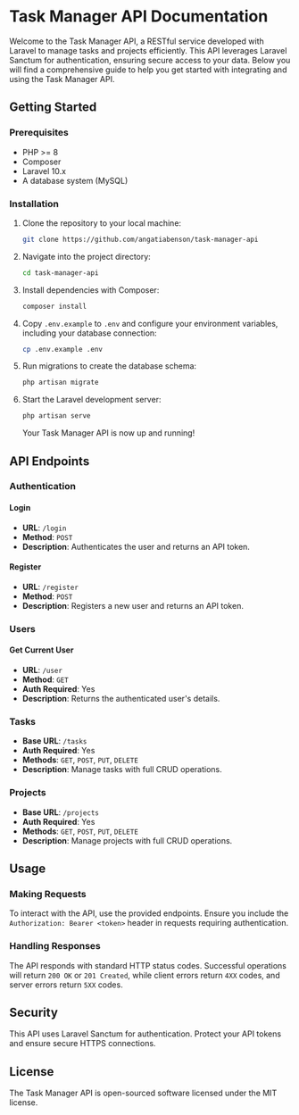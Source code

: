 # Task Manager API Documentation

Welcome to the Task Manager API, a RESTful service developed with Laravel to manage tasks and projects efficiently. This API leverages Laravel Sanctum for authentication, ensuring secure access to your data. Below you will find a comprehensive guide to help you get started with integrating and using the Task Manager API.

## Getting Started

### Prerequisites

- PHP >= 8
- Composer
- Laravel 10.x
- A database system (MySQL)

### Installation

1. Clone the repository to your local machine:
   ```sh
   git clone https://github.com/angatiabenson/task-manager-api
   ```

2. Navigate into the project directory:
   ```sh
   cd task-manager-api
   ```

3. Install dependencies with Composer:
   ```sh
   composer install
   ```

4. Copy `.env.example` to `.env` and configure your environment variables, including your database connection:
   ```sh
   cp .env.example .env
   ```
   
5. Run migrations to create the database schema:
   ```sh
   php artisan migrate
   ```

6. Start the Laravel development server:
   ```sh
   php artisan serve
   ```
   Your Task Manager API is now up and running!

## API Endpoints

### Authentication

#### Login

- **URL**: `/login`
- **Method**: `POST`
- **Description**: Authenticates the user and returns an API token.

#### Register

- **URL**: `/register`
- **Method**: `POST`
- **Description**: Registers a new user and returns an API token.

### Users

#### Get Current User

- **URL**: `/user`
- **Method**: `GET`
- **Auth Required**: Yes
- **Description**: Returns the authenticated user's details.

### Tasks

- **Base URL**: `/tasks`
- **Auth Required**: Yes
- **Methods**: `GET`, `POST`, `PUT`, `DELETE`
- **Description**: Manage tasks with full CRUD operations.

### Projects

- **Base URL**: `/projects`
- **Auth Required**: Yes
- **Methods**: `GET`, `POST`, `PUT`, `DELETE`
- **Description**: Manage projects with full CRUD operations.

## Usage

### Making Requests

To interact with the API, use the provided endpoints. Ensure you include the `Authorization: Bearer <token>` header in requests requiring authentication.

### Handling Responses

The API responds with standard HTTP status codes. Successful operations will return `200 OK` or `201 Created`, while client errors return `4XX` codes, and server errors return `5XX` codes.

## Security

This API uses Laravel Sanctum for authentication. Protect your API tokens and ensure secure HTTPS connections.

## License

The Task Manager API is open-sourced software licensed under the MIT license.
